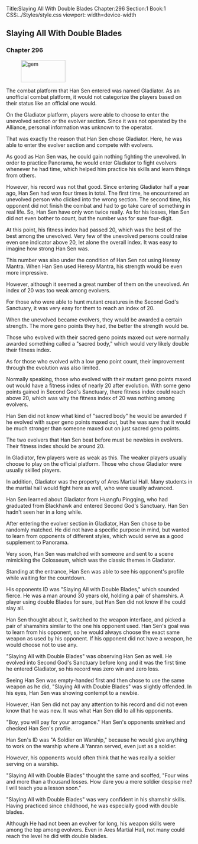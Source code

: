 Title:Slaying All With Double Blades 
Chapter:296 
Section:1 
Book:1 
CSS:../Styles/style.css 
viewport: width=device-width
  
## Slaying All With Double Blades
### Chapter 296 
<figure>
	<img src="../Images/gem.gif" alt="gem" id="gem" width="120" height="60" />
</figure>
  

  
  The combat platform that Han Sen entered was named Gladiator. As an unofficial combat platform, it would not categorize the players based on their status like an official one would.

On the Gladiator platform, players were able to choose to enter the unevolved section or the evolver section. Since it was not operated by the Alliance, personal information was unknown to the operator.

That was exactly the reason that Han Sen chose Gladiator. Here, he was able to enter the evolver section and compete with evolvers.

As good as Han Sen was, he could gain nothing fighting the unevolved. In order to practice Panorama, he would enter Gladiator to fight evolvers whenever he had time, which helped him practice his skills and learn things from others.

However, his record was not that good. Since entering Gladiator half a year ago, Han Sen had won four times in total. The first time, he encountered an unevolved person who clicked into the wrong section. The second time, his opponent did not finish the combat and had to go take care of something in real life. So, Han Sen have only won twice really. As for his losses, Han Sen did not even bother to count, but the number was for sure four-digit.

At this point, his fitness index had passed 20, which was the best of the best among the unevolved. Very few of the unevolved persons could raise even one indicator above 20, let alone the overall index. It was easy to imagine how strong Han Sen was.

This number was also under the condition of Han Sen not using Heresy Mantra. When Han Sen used Heresy Mantra, his strength would be even more impressive.

However, although it seemed a great number of them on the unevolved. An index of 20 was too weak among evolvers.

For those who were able to hunt mutant creatures in the Second God's Sanctuary, it was very easy for them to reach an index of 20.

When the unevolved became evolvers, they would be awarded a certain strength. The more geno points they had, the better the strength would be.

Those who evolved with their sacred geno points maxed out were normally awarded something called a "sacred body," which would very likely double their fitness index.

As for those who evolved with a low geno point count, their improvement through the evolution was also limited.

Normally speaking, those who evolved with their mutant geno points maxed out would have a fitness index of nearly 20 after evolution. With some geno points gained in Second God's Sanctuary, there fitness index could reach above 20, which was why the fitness index of 20 was nothing among evolvers.

Han Sen did not know what kind of "sacred body" he would be awarded if he evolved with super geno points maxed out, but he was sure that it would be much stronger than someone maxed out on just sacred geno points.

The two evolvers that Han Sen beat before must be newbies in evolvers. Their fitness index should be around 20.

In Gladiator, few players were as weak as this. The weaker players usually choose to play on the official platform. Those who chose Gladiator were usually skilled players.

In addition, Gladiator was the property of Ares Martial Hall. Many students in the martial hall would fight here as well, who were usually advanced.

Han Sen learned about Gladiator from Huangfu Pingqing, who had graduated from Blackhawk and entered Second God's Sanctuary. Han Sen hadn't seen her in a long while.

After entering the evolver section in Gladiator, Han Sen chose to be randomly matched. He did not have a specific purpose in mind, but wanted to learn from opponents of different styles, which would serve as a good supplement to Panorama.

Very soon, Han Sen was matched with someone and sent to a scene mimicking the Colosseum, which was the classic themes in Gladiator.

Standing at the entrance, Han Sen was able to see his opponent's profile while waiting for the countdown.

His opponents ID was "Slaying All with Double Blades," which sounded fierce. He was a man around 30 years old, holding a pair of shamshirs. A player using double Blades for sure, but Han Sen did not know if he could slay all.

Han Sen thought about it, switched to the weapon interface, and picked a pair of shamshirs similar to the one his opponent used. Han Sen's goal was to learn from his opponent, so he would always choose the exact same weapon as used by his opponent. If his opponent did not have a weapon, he would choose not to use any.

"Slaying All with Double Blades" was observing Han Sen as well. He evolved into Second God's Sanctuary before long and it was the first time he entered Gladiator, so his record was zero win and zero loss.

Seeing Han Sen was empty-handed first and then chose to use the same weapon as he did, "Slaying All with Double Blades" was slightly offended. In his eyes, Han Sen was showing contempt to a newbie.

However, Han Sen did not pay any attention to his record and did not even know that he was new. It was what Han Sen did to all his opponents.

"Boy, you will pay for your arrogance." Han Sen's opponents smirked and checked Han Sen's profile.

Han Sen's ID was "A Soldier on Warship," because he would give anything to work on the warship where Ji Yanran served, even just as a soldier.

However, his opponents would often think that he was really a soldier serving on a warship.

"Slaying All with Double Blades" thought the same and scoffed, "Four wins and more than a thousand losses. How dare you a mere soldier despise me? I will teach you a lesson soon."

"Slaying All with Double Blades" was very confident in his shamshir skills. Having practiced since childhood, he was especially good with double blades.

Although He had not been an evolver for long, his weapon skills were among the top among evolvers. Even in Ares Martial Hall, not many could reach the level he did with double blades.
